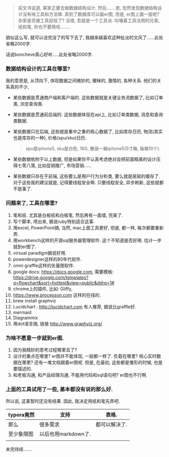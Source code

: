 > 前文书说道, 某家正要去做数据结构设计, 然后.......恩, 忽然发现数据结构设计没有啥工具和方法嘛. 真到了数据库可以画er图, 但是, er图上面一层呢?  杂家是否被工具奴役了? 没错, 吾就是一个工具派. 叫嚷着工具没用的兄弟, 纸和笔, 你也不要用哈........

貌似这么写, 就可以没完没了的写下去了, 我越来越喜欢这种扯淡的文风了......此处省略2000字.

话说boncheve真心好听.....此处省略2000字.

### 数据结构设计的工具在哪里?

我的意思是, 从顶向下, 体现数据之间微妙的, 暧昧的, 激情的, 各种关系. 他们的关系真的不少, 

- 某些数据是贯通商户端和客户端的. 这些数据就是关键业务流数据了, 比如订单类, 浏览查询类.

- 某些数据是贯通前后端的. 这些数据体现在api上, 比如订单类数据, 消息和查询类数据.

- 某些数据只在后端, 这些就是重中之重的核心数据了, 比如库存日历, 物流(其实也是库存的一种), 价格(spu/sku)日历.

  > spu是iphone5, sku是白色, 16G, 散装一箱iphone5(5寸箱, 每箱10个). 

- 某些数据依附于以上数据, 但是如果你不认真考虑绝对会把前面精美的设计压得七零八落, 比如促销推广, 市场营销......

- 某些数据只存在于前端, 这些要么是用户行为分析类, 要么就是层层的缓存了. 对于这些我的建议就是, 记得要线程安全啊. 只要线程安全, 异步刷新, 这些就都不是事了.

### 问题来了, 工具在哪里?

1. 笔和纸. 尤其是白板纸和白板笔, 然后再有一面墙, 完美了.
2. 写个脚本, 喷出来, 据说ruby特别适合这事. 
3. 用excel, PowerPoint搞, 当然, mac上面工具更好, 但是, 都一样, 每次都要重新弄.
4. 用workbench这样的开源sql服务器管理软件. 这个不知道是否好用. 估计一步就到er图了.
5. virsual paradigm据说好用.
6. powerdesigner这样的80年代软件.
7. omni graffle这样的矢量图软件.
8. google docs: https://docs.google.com, 需要模板: https://drive.google.com/templates?q=flowchart&sort=hottest&view=public&ddrp=1#
9. chrome上的插件, 比如: Gliffy, 
10. https://www.processon.com 这样的在线的.
11. brew install graphviz
12. Lucidchart : http://lucidchart.com 有人推荐, 据说比graffle好.
13. mermaid
14. Diagrammix
15. 用dot语言搞, 链接 http://www.graphviz.org/

### 为啥不愿意一步就到er图.

1. 因为我精妙的思考过程哪里去了?
2. 设计的重点在哪里? er图并不能体现, 一般都一样了. 负载在哪里? 核心实时数据在哪里? 还有一堆文档跟着er图呢. 但是, 在最初, 这些都是雏形的时候, 也是要描述的.
3. 和老板沟通, 和产品经理沟通, 不能用代码和sql语句吧? er图也不行啊.



### 上面的工具试用了一些, 基本都没有说的那么好. 

所以说, 这事暂时还没有结果. 因此, 我决定用纸和笔先弄吧.



| typora竟然 | 支持             | 表格.     |
| -------- | -------------- | ------- |
| 那么       | 很多需求           | 都可以解决了. |
| 至少象限图    | 以后也用markdown了. |         |
|          |                |         |

未完待续.......	



